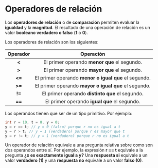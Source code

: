 # Operadores de relación

Los **operadores de relación** o de **comparación** permiten evaluar la **igualdad** y la **magnitud**. El resultado de una operación de relación es un valor **booleano verdadero o falso** (**1** o **0**). 

Los operadores de relación son los siguientes:

Operador   |    Operación
:-------:  |  :---------:
__<__         |  El primer operando **menor que** el segundo.
__>__          | El primer operando **mayor que** el segundo.
__<=__         | El primer operando **menor o igual que** el segundo.
__>=__        | El primer operando **mayor o igual que** el segundo.
__!=__         | El primer operando **distinto que** el segundo.
__==__         | El primer operando **igual que** el segundo.

Los operandos tienen que ser de un tipo primitivo. Por ejemplo:

```c
int r = 10, t = 0, y = 0;
y = r == t; // y = 0 (falso) porque r no es igual a t
y = r > t; // y = 1 (verdadero) porque r es mayor que t
y = r != t; // y = 1 (verdadero) porque r no es igual a t
```
Un operador de relación equivale a una pregunta relativa sobre como son dos operandos entre sí. Por ejemplo, la expresión **r == t** equivale a la pregunta **¿x es exactamente igual a y?** Una **respuesta si** equivale a un valor **verdadero (1)** y una **respuesta no** equivale a un valor **falso (0)**.
<!--stackedit_data:
eyJoaXN0b3J5IjpbLTE1NTMyMDc4MjldfQ==
-->